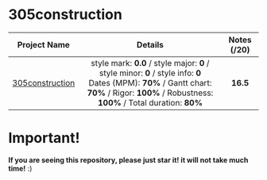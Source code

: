 # 305construction

| Project Name    | Details                                                                                    | Notes (/20)  |
| --------------- |:------------------------------------------------------------------------------------------:| :-----------:|
| [305construction](https://github.com/Paul-Marie/305construction/blob/master/305construction) | style mark: **0.0** / style major: **0** / style minor: **0** / style info: **0** <br> Dates (MPM): **70%** / Gantt chart: **70%** / Rigor: **100%** / Robustness: **100%** / Total duration: **80%** | **16.5**    |

# Important!
**If you are seeing this repository, please just star it! it will not take much time!** :)
